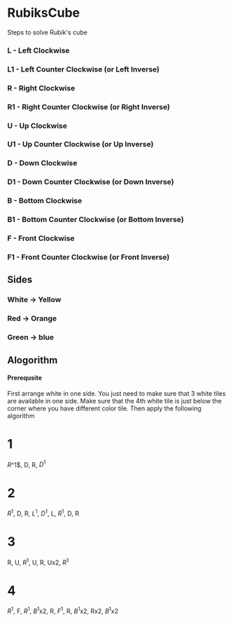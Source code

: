 # RubiksCube
Steps to solve Rubik's cube

### L  - Left Clockwise
### L1 - Left Counter Clockwise (or Left Inverse)

### R  - Right Clockwise
### R1 - Right Counter Clockwise (or Right Inverse)

### U  - Up Clockwise
### U1 - Up Counter Clockwise (or Up Inverse)

### D  - Down Clockwise
### D1 - Down Counter Clockwise (or Down Inverse)

### B  - Bottom Clockwise
### B1 - Bottom Counter Clockwise (or Bottom Inverse)

### F  - Front Clockwise
### F1 - Front Counter Clockwise (or Front Inverse)

## Sides

### White -> Yellow
### Red -> Orange
### Green -> blue

## Alogorithm

#### Prerequsite
First arrange white in one side. You just need to make sure that 3 white tiles are available in one side. Make sure that the 4th white tile is just below the corner where you have different color tile. Then apply the following algorithm

# 1

$R$^1$, D, R, $D^1$

# 2
$R^1$, D, R, $L^1$, $D^1$, L, $R^1$, D, R

# 3
R, U, $R^1$, U, R, Ux2, $R^1$

# 4
$R^1$, F, $R^1$, $B^1$x2, R, $F^1$, R, $B^1$x2, Rx2, $B^1$x2

